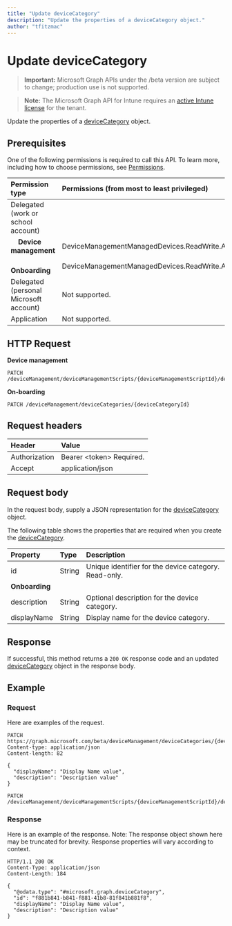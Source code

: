 ```yaml
---
title: "Update deviceCategory"
description: "Update the properties of a deviceCategory object."
author: "tfitzmac"
---
```


# Update deviceCategory

> **Important:** Microsoft Graph APIs under the /beta version are subject to change; production use is not supported.

> **Note:** The Microsoft Graph API for Intune requires an [active Intune license](https://go.microsoft.com/fwlink/?linkid=839381) for the tenant.

Update the properties of a [deviceCategory](../resources/intune-shared-devicecategory.md) object.

## Prerequisites

One of the following permissions is required to call this API. To learn more, including how to choose permissions, see [Permissions](/graph/permissions-reference).

|Permission type|Permissions (from most to least privileged)|
|:---|:---|
|Delegated (work or school account)||
| &nbsp; &nbsp; **Device management** | DeviceManagementManagedDevices.ReadWrite.All|
| &nbsp; &nbsp; **Onboarding** | DeviceManagementManagedDevices.ReadWrite.All|
|Delegated (personal Microsoft account)|Not supported.|
|Application|Not supported.|

## HTTP Request

**Device management**

<!-- {
  "blockType": "ignored"
}
-->
``` http
PATCH /deviceManagement/deviceManagementScripts/{deviceManagementScriptId}/deviceRunStates/{deviceManagementScriptDeviceStateId}/managedDevice/deviceCategory
```

**On-boarding**

<!-- {
  "blockType": "ignored"
}
-->
``` http
PATCH /deviceManagement/deviceCategories/{deviceCategoryId}
```

## Request headers

|Header|Value|
|:---|:---|
|Authorization|Bearer &lt;token&gt; Required.|
|Accept|application/json|

## Request body

In the request body, supply a JSON representation for the [deviceCategory](../resources/intune-shared-devicecategory.md) object.

The following table shows the properties that are required when you create the [deviceCategory](../resources/intune-shared-devicecategory.md).

|Property|Type|Description|
|:---|:---|:---|
|id|String|Unique identifier for the device category. Read-only.|
|**Onboarding**|
|description|String|Optional description for the device category.|
|displayName|String|Display name for the device category.|

## Response

If successful, this method returns a `200 OK` response code and an updated [deviceCategory](../resources/intune-shared-devicecategory.md) object in the response body.

## Example

### Request

Here are examples of the request.

``` http
PATCH https://graph.microsoft.com/beta/deviceManagement/deviceCategories/{deviceCategoryId}
Content-type: application/json
Content-length: 82

{
  "displayName": "Display Name value",
  "description": "Description value"
}

PATCH /deviceManagement/deviceManagementScripts/{deviceManagementScriptId}/deviceRunStates/{deviceManagementScriptDeviceStateId}/managedDevice/deviceCategory
```

### Response

Here is an example of the response. Note: The response object shown here may be truncated for brevity. Response properties will vary according to context.

``` http
HTTP/1.1 200 OK
Content-Type: application/json
Content-Length: 184

{
  "@odata.type": "#microsoft.graph.deviceCategory",
  "id": "f881b841-b841-f881-41b8-81f841b881f8",
  "displayName": "Display Name value",
  "description": "Description value"
}
```



